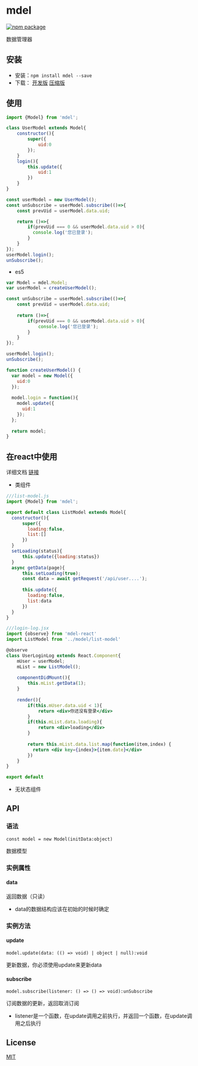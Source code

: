 # mdel
[![npm package](https://img.shields.io/npm/v/mdel.svg?style=flat-square)](https://www.npmjs.org/package/mdel)

数据管理器

## 安装

* 安装：`npm install mdel --save`
* 下载：
  [开发版](https://github.com/yujingwyh/mdel/blob/master/umd/mdel.js) 
  [压缩版](https://github.com/yujingwyh/mdel/blob/master/umd/mdel.min.js)

## 使用

```javascript
import {Model} from 'mdel';

class UserModel extends Model{
    constructor(){
        super({
            uid:0
        });
    }
    login(){
        this.update({
            uid:1
        })
    }
}

const userModel = new UserModel();
const unSubscribe = userModel.subscribe(()=>{
    const prevUid = userModel.data.uid;

    return ()=>{
        if(prevUid === 0 && userModel.data.uid > 0){
          console.log('您已登录');
        }
    }
});
userModel.login();
unSubscribe();

```

* es5
```javascript
var Model = mdel.Model;
var userModel = createUserModel();

const unSubscribe = userModel.subscribe(()=>{
    const prevUid = userModel.data.uid;
          
    return ()=>{
        if(prevUid === 0 && userModel.data.uid > 0){
            console.log('您已登录');
        }
    }
});

userModel.login();
unSubscribe();

function createUserModel() {
  var model = new Model({
    uid:0
  });
  
  model.login = function(){
    model.update({
      uid:1
    });
  };
  
  return model;
}
```

## 在react中使用

详细文档 [链接](https://github.com/mdeljs/mdel-react)

* 类组件

```jsx harmony
///list-model.js
import {Model} from 'mdel';

export default class ListModel extends Model{
  constructor(){
      super({
        loading:false,
        list:[]
      })
  }
  setLoading(status){
      this.update({loading:status})
  }
  async getData(page){
      this.setLoading(true);
      const data = await getRequest('/api/user....');
      
      this.update({
        loading:false,
        list:data
      })
  }
}

///login-log.jsx
import {observe} from 'mdel-react'
import ListModel from '../model/list-model'

@observe
class UserLoginLog extends React.Component{
    mUser = userModel;
    mList = new ListModel();
    
    componentDidMount(){
        this.mList.getData(1);
    }
    
    render(){
        if(this.mUser.data.uid < 1){
            return <div>你还没有登录</div>
        }
        if(this.mList.data.loading){
            return <div>loading</div>
        }
        
        return this.mList.data.list.map(function(item,index) {
          return <div key={index}>{item.date}</div>
        })
    }
}

export default 

```

* 无状态组件

## API

### 语法

`const model = new Model(initData:object)`

数据模型

### 实例属性

#### data

返回数据（只读）

* data的数据结构应该在初始的时候时确定

### 实例方法

#### update

`model.update(data: (() => void) | object | null):void`

更新数据，你必须使用update来更新data

#### subscribe

`model.subscribe(listener: () => () => void):unSubscribe`

订阅数据的更新，返回取消订阅

* listener是一个函数，在update调用之前执行，并返回一个函数，在update调用之后执行

## License

[MIT](http://opensource.org/licenses/MIT)
